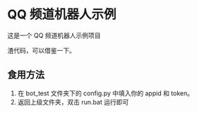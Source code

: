 # QQ 频道机器人示例

这是一个 QQ 频道机器人示例项目

渣代码，可以借鉴一下。

## 食用方法

1. 在 bot_test 文件夹下的 config.py 中填入你的 appid 和 token。
2. 返回上级文件夹，双击 run.bat 运行即可
